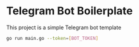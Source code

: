 # Telegram Bot Boilerplate
This project is a simple Telegram bot template

```bash
go run main.go --token=[BOT_TOKEN]
```